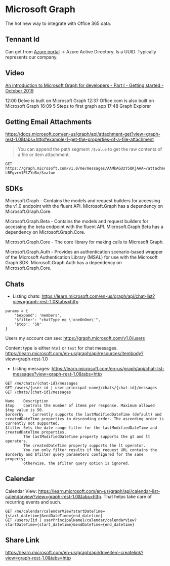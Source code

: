 # Microsoft Graph

The hot new way to integrate with Office 365 data.

## Tennant Id

Can get from [Azure portal](https://portal.azure.com) -> Azure Active Directory.
Is a UUID. Typically represents our company.


## Video

[An introduction to Microsoft Graph for developers - Part I - Getting started - October 2019](https://www.youtube.com/watch?v=EBbnpFdB92A)

12:00 Delve is built on Microsoft Graph
12:37 Office.com is also built on Microsoft Graph
16:09 5 Steps to first graph app
17:48 Graph Explorer



## Getting Email Attachments

https://docs.microsoft.com/en-us/graph/api/attachment-get?view=graph-rest-1.0&tabs=http#example-1-get-the-properties-of-a-file-attachment

> You can append the path segment `/$value` to get the raw contents of a file or item attachment.

```
GET https://graph.microsoft.com/v1.0/me/messages/AAMkAGUzY5QKjAAA=/attachments/AAMkAGUzY5QKjAAABEgAQAMkpJI_X-LBFgvrv1PlZYd8=/$value
```

## SDKs


Microsoft.Graph - Contains the models and request builders for accessing the v1.0 endpoint with the fluent API.
Microsoft.Graph has a dependency on Microsoft.Graph.Core.

Microsoft.Graph.Beta - Contains the models and request builders for accessing the beta endpoint with the fluent API.
Microsoft.Graph.Beta has a dependency on Microsoft.Graph.Core.

Microsoft.Graph.Core - The core library for making calls to Microsoft Graph.

Microsoft.Graph.Auth - Provides an authentication scenario-based wrapper of the Microsoft Authentication Library (MSAL) for use with the Microsoft Graph SDK.
Microsoft.Graph.Auth has a dependency on Microsoft.Graph.Core.


## Chats

- Listing chats: <https://learn.microsoft.com/en-us/graph/api/chat-list?view=graph-rest-1.0&tabs=http>

```
params = {
    '$expand': 'members',
    '$filter': "chatType eq \'oneOnOne\'",
    '$top': '50'
}
```

Users my account can see: <https://graph.microsoft.com/v1.0/users>

Content type is either `html` or `text` for chat messages.
<https://learn.microsoft.com/en-us/graph/api/resources/itembody?view=graph-rest-1.0>

- Listing messages: <https://learn.microsoft.com/en-us/graph/api/chat-list-messages?view=graph-rest-1.0&tabs=http>

```
GET /me/chats/{chat-id}/messages
GET /users/{user-id | user-principal-name}/chats/{chat-id}/messages
GET /chats/{chat-id}/messages

Name	Description
$top	Controls the number of items per response. Maximum allowed $top value is 50.
$orderby	Currently supports the lastModifiedDateTime (default) and createdDateTime properties in descending order. The ascending order is currently not supported.
$filter	Sets the date range filter for the lastModifiedDateTime and createdDateTime properties.
        The lastModifiedDateTime property supports the gt and lt operators.
        The createdDateTime property supports the lt operator.
        You can only filter results if the request URL contains the $orderby and $filter query parameters configured for the same property;
        otherwise, the $filter query option is ignored.
```

## Calendar

Calendar View: <https://learn.microsoft.com/en-us/graph/api/calendar-list-calendarview?view=graph-rest-1.0&tabs=http>.
That helps take care of recurring events and such.

```
GET /me/calendar/calendarView?startDateTime={start_datetime}&endDateTime={end_datetime}
GET /users/{id | userPrincipalName}/calendar/calendarView?startDateTime={start_datetime}&endDateTime={end_datetime}
```

## Share Link

<https://learn.microsoft.com/en-us/graph/api/driveitem-createlink?view=graph-rest-1.0&tabs=http>
